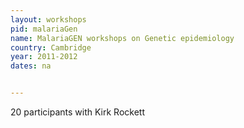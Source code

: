 ```yaml
---
layout: workshops
pid: malariaGen
name: MalariaGEN workshops on Genetic epidemiology 
country: Cambridge
year: 2011-2012
dates: na


---
```


20 participants with Kirk Rockett
